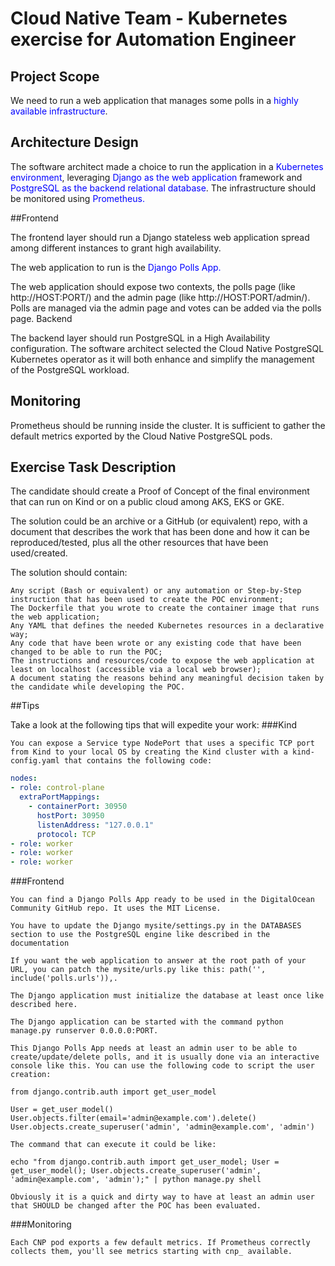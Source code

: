 
# Cloud Native Team - Kubernetes exercise for Automation Engineer
## Project Scope

We need to run a web application that manages some polls in a <span style="color:blue">highly available infrastructure</span>.
## Architecture Design

The software architect made a choice to run the application in a <span style="color:blue">Kubernetes environment</span>, leveraging  <span style="color:blue">Django as the web application</span> framework and <span style="color:blue">PostgreSQL as the backend relational database</span>. 
The infrastructure should be monitored using <span style="color:blue">Prometheus.</span>

##Frontend

The frontend layer should run a Django stateless web application spread among different instances to grant high availability.

The web application to run is the  <span style="color:blue">Django Polls App.</span>

The web application should expose two contexts, the polls page (like http://HOST:PORT/) and the admin page (like http://HOST:PORT/admin/). Polls are managed via the admin page and votes can be added via the polls page.
Backend

The backend layer should run PostgreSQL in a High Availability configuration. The software architect selected the Cloud Native PostgreSQL Kubernetes operator as it will both enhance and simplify the management of the PostgreSQL workload.

## Monitoring

Prometheus should be running inside the cluster. It is sufficient to gather the default metrics exported by the Cloud Native PostgreSQL pods.
## Exercise Task Description

The candidate should create a Proof of Concept of the final environment that can run on Kind or on a public cloud among AKS, EKS or GKE.

The solution could be an archive or a GitHub (or equivalent) repo, with a document that describes the work that has been done and how it can be reproduced/tested, plus all the other resources that have been used/created.

The solution should contain:

    Any script (Bash or equivalent) or any automation or Step-by-Step instruction that has been used to create the POC environment;
    The Dockerfile that you wrote to create the container image that runs the web application;
    Any YAML that defines the needed Kubernetes resources in a declarative way;
    Any code that have been wrote or any existing code that have been changed to be able to run the POC;
    The instructions and resources/code to expose the web application at least on localhost (accessible via a local web browser);
    A document stating the reasons behind any meaningful decision taken by the candidate while developing the POC.

##Tips

Take a look at the following tips that will expedite your work:
###Kind

    You can expose a Service type NodePort that uses a specific TCP port from Kind to your local OS by creating the Kind cluster with a kind-config.yaml that contains the following code:
```yaml
nodes:
- role: control-plane
  extraPortMappings:
    - containerPort: 30950
      hostPort: 30950
      listenAddress: "127.0.0.1"
      protocol: TCP
- role: worker
- role: worker
- role: worker
```
###Frontend

    You can find a Django Polls App ready to be used in the DigitalOcean Community GitHub repo. It uses the MIT License.

    You have to update the Django mysite/settings.py in the DATABASES section to use the PostgreSQL engine like described in the documentation

    If you want the web application to answer at the root path of your URL, you can patch the mysite/urls.py like this: path('', include('polls.urls')),.

    The Django application must initialize the database at least once like described here.

    The Django application can be started with the command python manage.py runserver 0.0.0.0:PORT.

    This Django Polls App needs at least an admin user to be able to create/update/delete polls, and it is usually done via an interactive console like this. You can use the following code to script the user creation:

    from django.contrib.auth import get_user_model

    User = get_user_model()
    User.objects.filter(email='admin@example.com').delete()
    User.objects.create_superuser('admin', 'admin@example.com', 'admin')

    The command that can execute it could be like:

    echo "from django.contrib.auth import get_user_model; User = get_user_model(); User.objects.create_superuser('admin', 'admin@example.com', 'admin');" | python manage.py shell

    Obviously it is a quick and dirty way to have at least an admin user that SHOULD be changed after the POC has been evaluated.

###Monitoring

    Each CNP pod exports a few default metrics. If Prometheus correctly collects them, you'll see metrics starting with cnp_ available.
